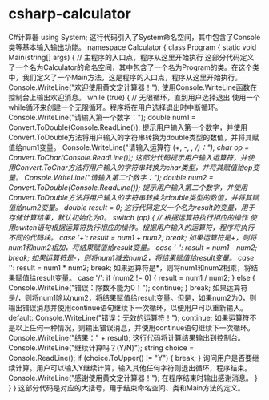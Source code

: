 # csharp-calculator
C#计算器
using System;
这行代码引入了System命名空间，其中包含了Console类等基本输入输出功能。
namespace Calculator
{
    class Program
    {
        static void Main(string[] args)
        {
            // 主程序的入口点，程序从这里开始执行
这部分代码定义了一个名为Calculator的命名空间，其中包含了一个名为Program的类。在这个类中，我们定义了一个Main方法，这是程序的入口点，程序从这里开始执行。
Console.WriteLine("欢迎使用黄文定计算器！");
使用Console.WriteLine函数在控制台上输出欢迎消息。
while (true)
{
    // 无限循环，直到用户选择退出
使用一个while循环来创建一个无限循环。程序将在用户选择退出时中断循环。
Console.WriteLine("请输入第一个数字：");
double num1 = Convert.ToDouble(Console.ReadLine());
提示用户输入第一个数字，并使用Convert.ToDouble方法将用户输入的字符串转换为double类型的数值，并将其赋值给num1变量。
Console.WriteLine("请输入运算符 (+, -, *, /)：");
char op = Convert.ToChar(Console.ReadLine());
这部分代码提示用户输入运算符，并使用Convert.ToChar方法将用户输入的字符串转换为char类型，并将其赋值给op变量。
Console.WriteLine("请输入第二个数字：");
double num2 = Convert.ToDouble(Console.ReadLine());
提示用户输入第二个数字，并使用Convert.ToDouble方法将用户输入的字符串转换为double类型的数值，并将其赋值给num2变量。
double result = 0;
这行代码定义一个名为result的变量，用于存储计算结果，默认初始化为0。
switch (op)
{
    // 根据运算符执行相应的操作
使用switch语句根据运算符执行相应的操作。根据用户输入的运算符，程序将执行不同的代码块。
case '+':
    result = num1 + num2;
    break;
如果运算符是+，则将num1和num2相加，将结果赋值给result变量。
case '-':
    result = num1 - num2;
    break;
如果运算符是-，则将num1减去num2，将结果赋值给result变量。
case '*':
    result = num1 * num2;
    break;
如果运算符是*，则将num1和num2相乘，将结果赋值给result变量。
case '/':
    if (num2 != 0)
    {
        result = num1 / num2;
    }
    else
    {
        Console.WriteLine("错误：除数不能为0！");
        continue;
    }
    break;
如果运算符是/，则将num1除以num2，将结果赋值给result变量。但是，如果num2为0，则输出错误消息并使用continue语句继续下一次循环，以便用户可以重新输入。
default:
    Console.WriteLine("错误：无效的运算符！");
    continue;
如果运算符不是以上任何一种情况，则输出错误消息，并使用continue语句继续下一次循环。
Console.WriteLine("结果：" + result);
这行代码将计算结果输出到控制台。
Console.WriteLine("继续计算吗？(Y/N)");
string choice = Console.ReadLine();
if (choice.ToUpper() != "Y")
{
    break;
}
询问用户是否要继续计算。用户可以输入Y继续计算，输入其他任何字符则退出循环，程序结束。
Console.WriteLine("感谢使用黄文定计算器！");
在程序结束时输出感谢消息。
    }
}
}
这部分代码是对应的大括号，用于结束命名空间、类和Main方法的定义。
